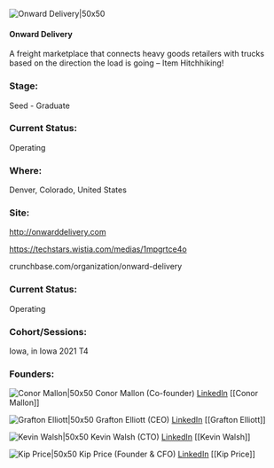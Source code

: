 

![Onward Delivery|50x50](https://apimg.techstars.com/connect/images/image_files/614ce1a39ae9da3e1279795e/original/Onward_App_Icon_navy-green.png)

#### Onward Delivery
A freight marketplace that connects heavy goods retailers with trucks based on the direction the load is going – Item Hitchhiking!

### Stage: 
Seed - Graduate 

### Current Status: 
Operating

### Where:
Denver, Colorado, United States

### Site:
http://onwarddelivery.com

https://techstars.wistia.com/medias/1mpgrtce4o

crunchbase.com/organization/onward-delivery

### Current Status: 
Operating

### Cohort/Sessions: 
Iowa, in Iowa 2021 T4

### Founders: 

![Conor Mallon|50x50](https://f6s-public.s3.amazonaws.com/profiles/2508926_th2.jpg) Conor Mallon (Co-founder) [LinkedIn](https://) [[Conor Mallon]]

![Grafton Elliott|50x50](https://f6s-public.s3.amazonaws.com/profiles/2778820_th2.jpg) Grafton Elliott (CEO) [LinkedIn](https://linkedin.com/in/grafton-elliott-70190298) [[Grafton Elliott]]

![Kevin Walsh|50x50](https://f6s-public.s3.amazonaws.com/profiles/2509743_th2.jpg) Kevin Walsh (CTO) [LinkedIn](https://linkedin.com/in/kevin-walsh-56a0b245) [[Kevin Walsh]]

![Kip Price|50x50](https://apimg.techstars.com/connect/images/image_files/614ce4069ae9da3e12797960/original/IMG_2462.jpg) Kip Price (Founder & CFO) [LinkedIn](https://linkedin.com/in/kip-price-b388a51) [[Kip Price]]


